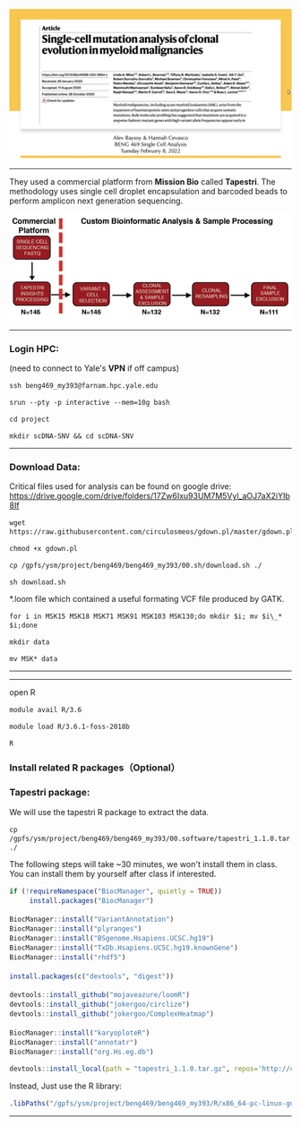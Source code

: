 <p><img width="700" src="https://github.com/MingyuYang-Yale/BENG469/blob/main/SP21/Assignment2/Nature-paper.png" alt="foo bar" title="train &amp; tracks" /></p>

***
They used a commercial platform from **Mission Bio** called **Tapestri**. The methodology uses single cell droplet encapsulation and barcoded beads to perform amplicon next generation sequencing. 
<p><img width="700" src="https://github.com/MingyuYang-Yale/BENG469/blob/main/SP21/Assignment2/Pipeline.png" alt="foo bar" title="train &amp; tracks" /></p>

***
### Login HPC:
(need to connect to Yale's **VPN** if off campus)

```
ssh beng469_my393@farnam.hpc.yale.edu
```
```
srun --pty -p interactive --mem=10g bash
```
```
cd project
```
```
mkdir scDNA-SNV && cd scDNA-SNV
```

***
### Download Data:

Critical files used for analysis can be found on google drive: https://drive.google.com/drive/folders/17Zw6Ixu93UM7M5Vyl_aOJ7aX2iYIb8If

```
wget https://raw.githubusercontent.com/circulosmeos/gdown.pl/master/gdown.pl
```
```
chmod +x gdown.pl
```
```
cp /gpfs/ysm/project/beng469/beng469_my393/00.sh/download.sh ./
```
```
sh download.sh
```
*.loom file which contained a useful formating VCF file produced by GATK.

```
for i in MSK15 MSK18 MSK71 MSK91 MSK103 MSK130;do mkdir $i; mv $i\_* $i;done
```
```
mkdir data
```
```
mv MSK* data
```
***

***
open R
```
module avail R/3.6
```
```
module load R/3.6.1-foss-2018b
```
```
R
```
### Install related R packages（Optional）

### Tapestri package:

We will use the tapestri R package to extract the data.

```
cp /gpfs/ysm/project/beng469/beng469_my393/00.software/tapestri_1.1.0.tar.gz ./
```

The following steps will take ~30 minutes, we won't install them in class. You can install them by yourself after class if interested.
```r
if (!requireNamespace("BiocManager", quietly = TRUE)) 
     install.packages("BiocManager")    

BiocManager::install("VariantAnnotation")
BiocManager::install("plyranges")
BiocManager::install("BSgenome.Hsapiens.UCSC.hg19")
BiocManager::install("TxDb.Hsapiens.UCSC.hg19.knownGene")
BiocManager::install("rhdf5")

install.packages(c("devtools", "digest"))

devtools::install_github("mojaveazure/loomR")
devtools::install_github("jokergoo/circlize")
devtools::install_github("jokergoo/ComplexHeatmap")

BiocManager::install("karyoploteR")
BiocManager::install("annotatr")
BiocManager::install("org.Hs.eg.db")
```

```r
devtools::install_local(path = "tapestri_1.1.0.tar.gz", repos='http://cran.us.r-project.org', upgrade="never")
```

Instead, Just use the R library: 
```r
.libPaths("/gpfs/ysm/project/beng469/beng469_my393/R/x86_64-pc-linux-gnu-library/3.6")
```
***
